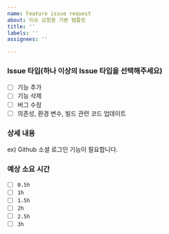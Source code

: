 ```yaml
---
name: Feature issue request
about: 이슈 요청용 기본 탬플릿
title: ''
labels: ''
assignees: ''

---
```


### Issue 타입(하나 이상의 Issue 타입을 선택해주세요)
 - [ ] 기능 추가
 - [ ] 기능 삭제
 - [ ] 버그 수정
 - [ ] 의존성, 환경 변수, 빌드 관련 코드 업데이트

### 상세 내용
ex) Github 소셜 로그인 기능이 필요합니다.

### 예상 소요 시간
 - [ ] `0.5h`
 - [ ] `1h`
 - [ ] `1.5h`
 - [ ] `2h`
 - [ ] `2.5h`
 - [ ] `3h`
